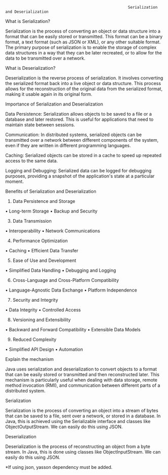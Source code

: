                                                           Serialization and Deserialization
What is Serialization? 

Serialization is the process of converting an object or data structure into a format that can be easily stored or transmitted. This format can be a binary format, a text format 
(such as JSON or XML), or any other suitable format. The primary purpose of serialization is to enable the storage of complex data structures in a way that they can be later 
recreated, or to allow for the data to be transmitted over a network.

What is Deserialization? 

Deserialization is the reverse process of serialization. It involves converting the serialized format back into a live object or data structure. This process allows for the 
reconstruction of the original data from the serialized format, making it usable again in its original form.

Importance of Serialization and Deserialization

Data Persistence: Serialization allows objects to be saved to a file or a database and later restored. This is useful for applications that need to maintain state between sessions.

Communication: In distributed systems, serialized objects can be transmitted over a network between different components of the system, even if they are written in different programming
languages.

Caching: Serialized objects can be stored in a cache to speed up repeated access to the same data.

Logging and Debugging: Serialized data can be logged for debugging purposes, providing a snapshot of the application's state at a particular moment.

Benefits of Serialization and Deserialization
1.	Data Persistence and Storage
   
•	Long-term Storage
•	Backup and Security



3.	Data Transmission

•	Interoperability
•	Network Communications


4.	Performance Optimization

•	Caching
•	Efficient Data Transfer


5.	Ease of Use and Development
   
•	Simplified Data Handling
•	Debugging and Logging


6.	Cross-Language and Cross-Platform Compatibility

•	Language-Agnostic Data Exchange
•	Platform Independence


7.	Security and Integrity

•	Data Integrity
•	Controlled Access


8.	Versioning and Extensibility

•	Backward and Forward Compatibility
•	Extensible Data Models


9.	Reduced Complexity

•	Simplified API Design
•	Automation


Explain the mechanism 

Java uses serialization and deserialization to convert objects to a format that can be easily stored or transmitted and then reconstructed later. This mechanism is particularly useful 
when dealing with data storage, remote method invocation (RMI), and communication between different parts of a distributed system.

Serialization 

Serialization is the process of converting an object into a stream of bytes that can be saved to a file, sent over a network, or stored in a database. In Java, this is achieved using 
the Serializable interface and classes like ObjectOutputStream. We can easily do this using JSON.

Deserialization

Deserialization is the process of reconstructing an object from a byte stream. In Java, this is done using classes like ObjectInputStream. We can easily do this using JSON.

*If using json, yasson dependency must be added.



